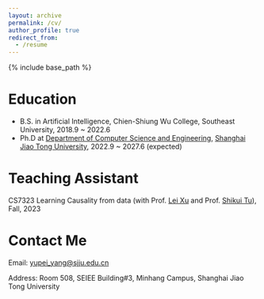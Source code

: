 ```yaml
---
layout: archive
permalink: /cv/
author_profile: true
redirect_from:
  - /resume
---
```

{% include base_path %}

Education
=========

* B.S. in Artificial Intelligence, Chien-Shiung Wu College, Southeast University, 2018.9 ~ 2022.6
* Ph.D at [Department of Computer Science and Engineering](http://www.cs.sjtu.edu.cn/), [Shanghai Jiao Tong University](http://www.sjtu.edu.cn/), 2022.9 ~ 2027.6 (expected)

# Teaching Assistant

CS7323 Learning Causality from data (with Prof. [Lei Xu](https://www.cse.cuhk.edu.hk/~lxu/) and Prof. [Shikui Tu](https://www.cs.sjtu.edu.cn/~tushikui/)), Fall, 2023

# Contact Me

Email: yupei_yang@sjju.edu.cn

Address: Room 508, SEIEE Building#3, Minhang Campus, Shanghai Jiao Tong University
